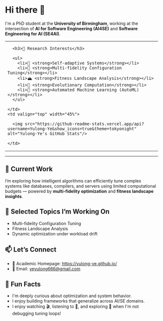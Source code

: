 # Hi there 👋

I'm a PhD student at the **University of Birmingham**, working at the intersection of **AI for Software Engineering (AI4SE)** and **Software Engineering for AI (SE4AI)**.

<table>
  <tr>
    <td valign="top" width="55%">

      <h3>🧐 Research Interests</h3>

      <ul>
        <li>🧠 <strong>Self-adaptive Systems</strong></li>
        <li>🔁 <strong>Multi-fidelity Configuration Tuning</strong></li>
        <li>🏔️ <strong>Fitness Landscape Analysis</strong></li>
        <li>🧬 <strong>Evolutionary Computation</strong></li>
        <li>🤖 <strong>Automated Machine Learning (AutoML)</strong></li>
      </ul>

    </td>
    <td valign="top" width="45%">
      
      <img src="https://github-readme-stats.vercel.app/api?username=Yulong-Ye&show_icons=true&theme=tokyonight" alt="Yulong-Ye's GitHub Stats"/>

    </td>
  </tr>
</table>

---

## 🚀 Current Work

I’m exploring how intelligent algorithms can efficiently tune complex systems like databases, compilers, and servers using limited computational budgets — powered by **multi-fidelity optimization** and **fitness landscape insights**.

## 📂 Selected Topics I’m Working On

- Multi-fidelity Configuration Tuning  
- Fitness Landscape Analysis
- Dynamic optimization under workload drift  

## 📫 Let’s Connect

- 📖 Academic Homepage: https://yulong-ye.github.io/  
- 📧 Email: yeyulong666@gmail.com  

## 🎯 Fun Facts

- I'm deeply curious about optimization and system behavior.  
- I enjoy building frameworks that generalize across AI/SE domains.  
- I enjoy watching 🎬, listening to 🎵, and exploring 🥘 when I'm not debugging tuning loops!
